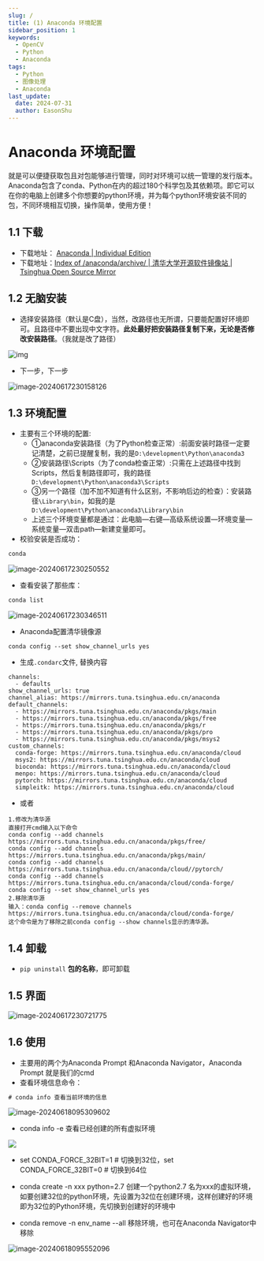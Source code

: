 ```yaml
---
slug: /
title: (1) Anaconda 环境配置
sidebar_position: 1
keywords:
  - OpenCV
  - Python
  - Anaconda
tags:
  - Python
  - 图像处理
  - Anaconda
last_update:
  date: 2024-07-31
  author: EasonShu
---
```


# Anaconda 环境配置

就是可以便捷获取包且对包能够进行管理，同时对环境可以统一管理的发行版本。Anaconda包含了conda、Python在内的超过180个科学包及其依赖项。即它可以在你的电脑上创建多个你想要的python环境，并为每个python环境安装不同的包，不同环境相互切换，操作简单，使用方便！

## 1.1 下载

- 下载地址： [Anaconda | Individual Edition](https://www.anaconda.com/products/individual)
- 下载地址：[Index of /anaconda/archive/ | 清华大学开源软件镜像站 | Tsinghua Open Source Mirror](https://mirrors.tuna.tsinghua.edu.cn/anaconda/archive/)

## 1.2 无脑安装

- 选择安装路径（默认是C盘），当然，改路径也无所谓，只要能配置好环境即可。且路径中不要出现中文字符。**此处最好把安装路径复制下来，无论是否修改安装路径**。（我就是改了路径）

![img](images/watermark,type_ZmFuZ3poZW5naGVpdGk,shadow_10,text_aHR0cHM6Ly9ibG9nLmNzZG4ubmV0L3FxXzQyMzI0MDg2,size_16,color_FFFFFF,t_70.png)

- 下一步，下一步

![image-20240617230158126](images/image-20240617230158126.png)

## 1.3 环境配置

- 主要有三个环境的配置:
  - ①anaconda安装路径（为了Python检查正常）:前面安装时路径一定要记清楚，之前已提醒复制，我的是`D:\development\Python\anaconda3`
  - ②安装路径\Scripts（为了conda检查正常）:只需在上述路径中找到Scripts，然后复制路径即可，我的路径`D:\development\Python\anaconda3\Scripts`
  - ③另一个路径（加不加不知道有什么区别，不影响后边的检查）：安装路径`\Library\bin`，如我的是`D:\development\Python\anaconda3\Library\bin`
  - 上述三个环境变量都是通过：此电脑—右键—高级系统设置—环境变量—系统变量—双击path—新建变量即可。
- 校验安装是否成功：

```cmd
conda
```

![image-20240617230250552](images/image-20240617230250552.png)

- 查看安装了那些库：

```cmd
conda list
```

![image-20240617230346511](images/image-20240617230346511.png)

- Anaconda配置清华镜像源

```
conda config --set show_channel_urls yes
```

- 生成`.condarc`文件, 替换内容

```text
channels:
  - defaults
show_channel_urls: true
channel_alias: https://mirrors.tuna.tsinghua.edu.cn/anaconda
default_channels:
  - https://mirrors.tuna.tsinghua.edu.cn/anaconda/pkgs/main
  - https://mirrors.tuna.tsinghua.edu.cn/anaconda/pkgs/free
  - https://mirrors.tuna.tsinghua.edu.cn/anaconda/pkgs/r
  - https://mirrors.tuna.tsinghua.edu.cn/anaconda/pkgs/pro
  - https://mirrors.tuna.tsinghua.edu.cn/anaconda/pkgs/msys2
custom_channels:
  conda-forge: https://mirrors.tuna.tsinghua.edu.cn/anaconda/cloud
  msys2: https://mirrors.tuna.tsinghua.edu.cn/anaconda/cloud
  bioconda: https://mirrors.tuna.tsinghua.edu.cn/anaconda/cloud
  menpo: https://mirrors.tuna.tsinghua.edu.cn/anaconda/cloud
  pytorch: https://mirrors.tuna.tsinghua.edu.cn/anaconda/cloud
  simpleitk: https://mirrors.tuna.tsinghua.edu.cn/anaconda/cloud
```

- 或者

```
1.修改为清华源
直接打开cmd输入以下命令
conda config --add channels https://mirrors.tuna.tsinghua.edu.cn/anaconda/pkgs/free/
conda config --add channels https://mirrors.tuna.tsinghua.edu.cn/anaconda/pkgs/main/
conda config --add channels https://mirrors.tuna.tsinghua.edu.cn/anaconda/cloud//pytorch/
conda config --add channels https://mirrors.tuna.tsinghua.edu.cn/anaconda/cloud/conda-forge/
conda config --set show_channel_urls yes
2.移除清华源
输入：conda config --remove channels https://mirrors.tuna.tsinghua.edu.cn/anaconda/cloud/conda-forge/
这个命令是为了移除之前conda config --show channels显示的清华源。
```



## 1.4 卸载

-  `pip uninstall` **包的名称**，即可卸载

## 1.5 界面

![image-20240617230721775](images/image-20240617230721775.png)

## 1.6 使用

- 主要用的两个为Anaconda Prompt 和Anaconda Navigator，Anaconda Prompt 就是我们的cmd
- 查看环境信息命令：

```cmd
# conda info 查看当前环境的信息
```

![image-20240618095309602](images/image-20240618095309602.png)

- conda info -e 查看已经创建的所有虚拟环境

![](images/image-20240618095216710.png)

- set CONDA_FORCE_32BIT=1 # 切换到32位，set CONDA_FORCE_32BIT=0 # 切换到64位

- conda create -n xxx python=2.7 创建一个python2.7 名为xxx的虚拟环境，如要创建32位的python环境，先设置为32位在创建环境，这样创建好的环境即为32位的Python环境，先切换到创建好的环境中

- conda remove -n env_name --all 移除环境，也可在Anaconda Navigator中移除

![image-20240618095552096](images/image-20240618095552096.png)